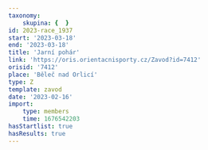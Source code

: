 ```yaml
---
taxonomy:
    skupina: {  }
id: 2023-race_1937
start: '2023-03-18'
end: '2023-03-18'
title: 'Jarní pohár'
link: 'https://oris.orientacnisporty.cz/Zavod?id=7412'
orisid: '7412'
place: 'Běleč nad Orlicí'
type: Z
template: zavod
date: '2023-02-16'
import:
    type: members
    time: 1676542203
hasStartlist: true
hasResults: true
---
```


